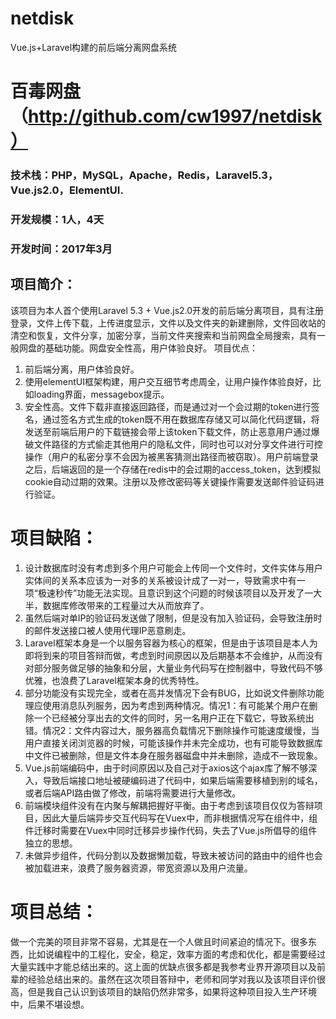 # netdisk
Vue.js+Laravel构建的前后端分离网盘系统

# 百毒网盘（http://github.com/cw1997/netdisk）
### 技术栈：PHP，MySQL，Apache，Redis，Laravel5.3，Vue.js2.0，ElementUI.
### 开发规模：1人，4天
### 开发时间：2017年3月
## 项目简介：
该项目为本人首个使用Laravel 5.3 + Vue.js2.0开发的前后端分离项目，具有注册登录，文件上传下载，上传进度显示，文件以及文件夹的新建删除，文件回收站的清空和恢复，文件分享，加密分享，当前文件夹搜索和当前网盘全局搜索，具有一般网盘的基础功能。网盘安全性高，用户体验良好。
项目优点：
1.	前后端分离，用户体验良好。
2.	使用elementUI框架构建，用户交互细节考虑周全，让用户操作体验良好，比如loading界面，messagebox提示。
3.	安全性高。文件下载非直接返回路径，而是通过对一个会过期的token进行签名，通过签名方式生成的token既不用在数据库存储又可以简化代码逻辑，将发送至前端后用户的下载链接会带上该token下载文件，防止恶意用户通过爆破文件路径的方式偷走其他用户的隐私文件，同时也可以对分享文件进行可控操作（用户的私密分享不会因为被黑客猜测出路径而被窃取）。用户前端登录之后，后端返回的是一个存储在redis中的会过期的access_token，达到模拟cookie自动过期的效果。注册以及修改密码等关键操作需要发送邮件验证码进行验证。
# 项目缺陷：
1.	设计数据库时没有考虑到多个用户可能会上传同一个文件时，文件实体与用户实体间的关系本应该为一对多的关系被设计成了一对一，导致需求中有一项“极速秒传”功能无法实现。且意识到这个问题的时候该项目以及开发了一大半，数据库修改带来的工程量过大从而放弃了。
2.	虽然后端对单IP的验证码发送做了限制，但是没有加入验证码，会导致注册时的邮件发送接口被人使用代理IP恶意刷走。
4.	Laravel框架本身是一个以服务容器为核心的框架，但是由于该项目是本人为即将到来的项目答辩而做，考虑到时间原因以及后期基本不会维护，从而没有对部分服务做足够的抽象和分层，大量业务代码写在控制器中，导致代码不够优雅，也浪费了Laravel框架本身的优秀特性。
3.	部分功能没有实现完全，或者在高并发情况下会有BUG，比如说文件删除功能理应使用消息队列服务，因为考虑到两种情况。情况1：有可能某个用户在删除一个已经被分享出去的文件的同时，另一名用户正在下载它，导致系统出错。情况2：文件内容过大，服务器高负载情况下删除操作可能速度缓慢，当用户直接关闭浏览器的时候，可能该操作并未完全成功，也有可能导致数据库中文件已被删除，但是文件本身在服务器磁盘中并未删除，造成不一致现象。
5.	Vue.js前端编码中，由于时间原因以及自己对于axios这个ajax库了解不够深入，导致后端接口地址被硬编码进了代码中，如果后端需要移植到别的域名，或者后端API路由做了修改，前端将需要进行大量修改。
4.	前端模块组件没有在内聚与解耦把握好平衡。由于考虑到该项目仅仅为答辩项目，因此大量后端异步交互代码写在Vuex中，而非根据情况写在组件中，组件迁移时需要在Vuex中同时迁移异步操作代码，失去了Vue.js所倡导的组件独立的思想。
5.	未做异步组件，代码分割以及数据懒加载，导致未被访问的路由中的组件也会被加载进来，浪费了服务器资源，带宽资源以及用户流量。
# 项目总结：
做一个完美的项目非常不容易，尤其是在一个人做且时间紧迫的情况下。很多东西，比如说编程中的工程化，安全，稳定，效率方面的考虑和优化，都是需要经过大量实践中才能总结出来的。这上面的优缺点很多都是我参考业界开源项目以及前辈的经验总结出来的。虽然在这次项目答辩中，老师和同学对我以及该项目评价很高，但是我自己认识到该项目的缺陷仍然非常多，如果将这种项目投入生产环境中，后果不堪设想。
